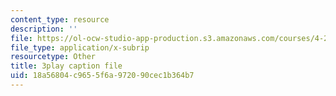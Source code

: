 ```yaml
---
content_type: resource
description: ''
file: https://ol-ocw-studio-app-production.s3.amazonaws.com/courses/4-241j-theory-of-city-form-spring-2013/18a56804c9655f6a972090cec1b364b7_lKy6EMP3Yhw.vtt
file_type: application/x-subrip
resourcetype: Other
title: 3play caption file
uid: 18a56804-c965-5f6a-9720-90cec1b364b7
---
```

